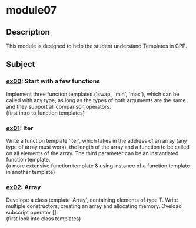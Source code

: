 # module07
## Description
This module is designed to help the student understand Templates in CPP.
## Subject
### [ex00](https://github.com/pweinstock/CPP/tree/master/module07/ex00): Start with a few functions
Implement three function templates ('swap', 'min', 'max'), which can be called with any type, as long as the types of both arguments are the same and they support all comparison operators.\
(first intro to function templates)
### [ex01](https://github.com/pweinstock/CPP/tree/master/module07/ex01): Iter
Write a function template 'iter', which takes in the address of an array (any type of array must work), the length of the array and a function to be called on all elements of the array. The third parameter can be an instantiated function template.\
(a more extensive function template & using instance of a function template in another template)
### [ex02](https://github.com/pweinstock/CPP/tree/master/module07/ex02): Array
Develope a class template 'Array', containing elements of type T. Write multiple constructors, creating an array and allocating memory. Oveload subscript operator [].\
(first look into class templates)
